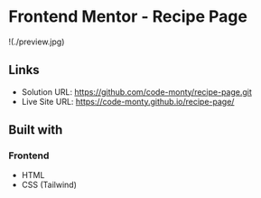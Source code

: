 # Frontend Mentor - Recipe Page

!(./preview.jpg)

## Links

- Solution URL: https://github.com/code-monty/recipe-page.git
- Live Site URL: https://code-monty.github.io/recipe-page/

## Built with

### Frontend
- HTML
- CSS (Tailwind)
